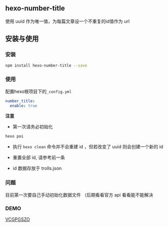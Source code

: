 ## hexo-number-title
使用 uuid 作为唯一值，为每篇文章设一个不重复的id值作为 url

## 安装与使用

### 安装
```bash
npm install hexo-number-title --save
```
### 使用

配置hexo根项目下的`_config.yml`

```yml
number_title:
  enable: true
```
**注意**

- 第一次请务必初始化
```bash
hexo poi
```
- 执行 `hexo clean` 命令并不会重建 id ，但若改变了 uuid 则会创建一个新的 id

- 重置全部 id, 请参考前一条

- id 数据存放于 trolls.json

### 问题
目前第一次要自己手动初始化数据文件 （后期看看官方 api 看看能不能解决

### DEMO
[VCGPGSZO](http://hluglk.top)
